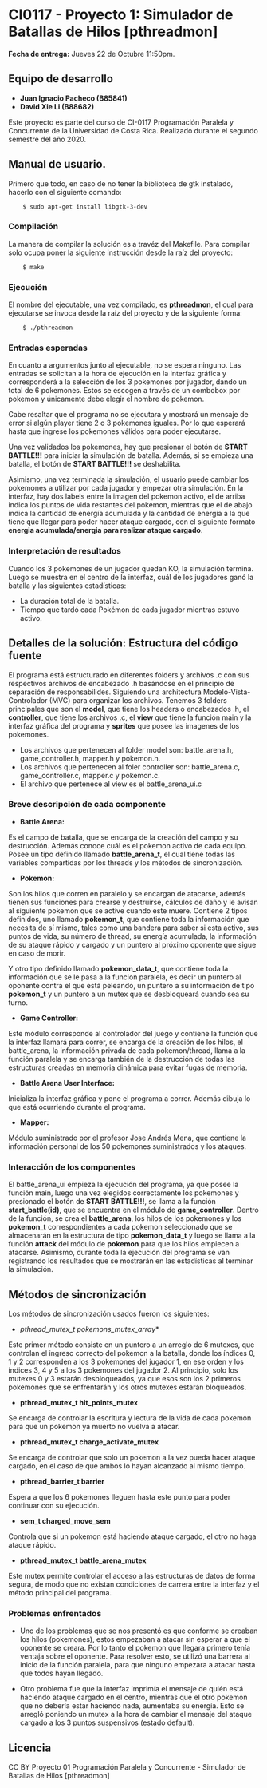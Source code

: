 # CI0117 - Proyecto 1: Simulador de Batallas de Hilos [pthreadmon]

**Fecha de entrega:** Jueves 22 de Octubre 11:50pm.

## Equipo de desarrollo

* **Juan Ignacio Pacheco (B85841)**
* **David Xie Li (B88682)**

Este proyecto es parte del curso de CI-0117 Programación Paralela y Concurrente de la Universidad de Costa Rica. Realizado durante el segundo semestre del año 2020.

## Manual de usuario.

Primero que todo, en caso de no tener la biblioteca de gtk instalado, hacerlo con el siguiente comando:

        $ sudo apt-get install libgtk-3-dev

### Compilación

La manera de compilar la solución es a travéz del Makefile. Para compilar solo ocupa poner la siguiente instrucción desde la raíz del proyecto:

        $ make

### Ejecución

El nombre del ejecutable, una vez compilado, es **pthreadmon**, el cual para ejecutarse se invoca desde la raíz del proyecto y de la siguiente forma:

        $ ./pthreadmon

### Entradas esperadas

En cuanto a argumentos junto al ejecutable, no se espera ninguno. Las entradas se solicitan a la hora de ejecución en la interfaz gráfica y corresponderá a la selección de los 3 pokemones por jugador, dando un total de 6 pokemones. Estos se escogen a través de un combobox por pokemon y únicamente debe elegir el nombre de pokemon.

Cabe resaltar que el programa no se ejecutara y mostrará un mensaje de error si algún player tiene 2 o 3 pokemones iguales. Por lo que esperará hasta que ingrese los pokemones válidos para poder ejecutarse.

Una vez validados los pokemones, hay que presionar el botón de **START BATTLE!!!** para iniciar la simulación de batalla. Además, si se empieza una batalla, el botón de **START BATTLE!!!** se deshabilita.

Asimismo, una vez terminada la simulación, el usuario puede cambiar los pokemones a utilizar por cada jugador y empezar otra simulación.
En la interfaz, hay dos labels entre la imagen del pokemon activo, el de arriba indica los puntos de vida restantes del pokemon, mientras que el de abajo indica la cantidad de energía acumulada y la cantidad de energía a la que tiene que llegar para poder hacer ataque cargado, con el siguiente formato **energia acumulada/energia para realizar ataque cargado**.

### Interpretación de resultados
Cuando los 3 pokemones de un jugador quedan KO, la simulación termina. Luego se muestra en el centro de la interfaz, cuál de los jugadores ganó la batalla y las siguientes estadísticas:
- La duración total de la batalla.
- Tiempo que tardó cada Pokémon de cada jugador mientras estuvo activo.


## Detalles de la solución: Estructura del código fuente

El programa está estructurado en diferentes folders y archivos .c con sus respectivos archivos de encabezado .h basándose en el principio de separación de responsabilides. Siguiendo una architectura Modelo-Vista-Controlador (MVC) para organizar los archivos. Tenemos 3 folders principales que son el **model**, que tiene los headers o encabezados .h, el **controller**, que tiene los archivos .c, el **view** que tiene la función main y la interfaz gráfica del programa y **sprites** que posee las imagenes de los pokemones.

* Los archivos que pertenecen al folder model son: battle_arena.h, game_controller.h, mapper.h y pokemon.h.
* Los archivos que pertenecen al foler controller son: battle_arena.c, game_controller.c, mapper.c y pokemon.c.
* El archivo que pertenece al view es el battle_arena_ui.c

### Breve descripción de cada componente

- **Battle Arena:**

Es el campo de batalla, que se encarga de la creación del campo y su destrucción. Además conoce cuál es el pokemon activo de cada equipo. Posee un tipo definido llamado **battle_arena_t**, el cual tiene todas las variables compartidas por los threads y los métodos de sincronización.

- **Pokemon:**

Son los hilos que corren en paralelo y se encargan de atacarse, además tienen sus funciones para crearse y destruirse, cálculos de daño y le avisan al siguiente pokemon que se active cuando este muere. Contiene 2 tipos definidos, uno llamado **pokemon_t**, que contiene toda la información que necesita de sí mismo, tales como una bandera para saber si esta activo, sus puntos de vida, su número de thread, su energía acumulada, la información de su ataque rápido y cargado y un puntero al próximo oponente que sigue en caso de morir.

Y otro tipo definido llamado **pokemon_data_t**, que contiene toda la información que se le pasa a la funcion paralela, es decir un puntero al oponente contra el que está peleando, un puntero a su información de tipo **pokemon_t** y un puntero a un mutex que se desbloqueará cuando sea su turno.

- **Game Controller:**

Este módulo corresponde al controlador del juego y contiene la función que la interfaz llamará para correr, se encarga de la creación de los hilos, el battle_arena, la información privada de cada pokemon/thread, llama a la función paralela y se encarga también de la destrucción de todas las estructuras creadas en memoria dinámica para evitar fugas de memoria.

- **Battle Arena User Interface:**

Inicializa la interfaz gráfica y pone el programa a correr. Además dibuja lo que está ocurriendo durante el programa.

- **Mapper:**

Módulo suministrado por el profesor Jose Andrés Mena, que contiene la información personal de los 50 pokemones suministrados y los ataques.

### Interacción de los componentes

El battle_arena_ui empieza la ejecución del programa, ya que posee la función main, luego una vez elegidos correctamente los pokemones y presionado el botón de **START BATTLE!!!**, se llama a la función **start_battle(id)**, que se encuentra en el módulo de **game_controller**. Dentro de la función, se crea el **battle_arena**, los hilos de los pokemones y los **pokemon_t** correspondientes a cada pokemon seleccionado que se almacenarán en la estructura de tipo **pokemon_data_t** y luego se llama a la función **attack** del módulo de **pokemon** para que los hilos empiecen a atacarse. Asimismo, durante toda la ejecución del programa se van registrando los resultados que se mostrarán en las estadísticas al terminar la simulación.


## Métodos de sincronización

Los métodos de sincronización usados fueron los siguientes:

- **pthread_mutex_t* pokemons_mutex_array**

Este primer método consiste en un puntero a un arreglo de 6 mutexes, que controlan el ingreso correcto del pokemon a la batalla, donde los índices 0, 1 y 2 corresponden a los 3 pokemones del jugador 1, en ese orden y los índices 3, 4 y 5 a los 3 pokemones del jugador 2. Al principio, solo los mutexes 0 y 3 estarán desbloqueados, ya que esos son los 2 primeros pokemones que se enfrentarán y los otros mutexes estarán bloqueados.

- **pthread_mutex_t hit_points_mutex**

Se encarga de controlar la escritura y lectura de la vida de cada pokemon para que un pokemon ya muerto no vuelva a atacar.

- **pthread_mutex_t charge_activate_mutex**

Se encarga de controlar que solo un pokemon a la vez pueda hacer ataque cargado, en el caso de que ambos lo hayan alcanzado al mismo tiempo.

- **pthread_barrier_t barrier**

Espera a que los 6 pokemones lleguen hasta este punto para poder continuar con su ejecución.

- **sem_t charged_move_sem**

Controla que si un pokemon está haciendo ataque cargado, el otro no haga ataque rápido.

- **pthread_mutex_t battle_arena_mutex**

Este mutex permite controlar el acceso a las estructuras de datos de forma segura, de modo que no existan condiciones de carrera entre la interfaz y el método principal del programa.

### Problemas enfrentados

- Uno de los problemas que se nos presentó es que conforme se creaban los hilos (pokemones), estos empezaban a atacar sin esperar a que el oponente se creara. Por lo tanto el pokemon que llegara primero tenía ventaja sobre el oponente. Para resolver esto, se utilizó una barrera al inicio de la función paralela, para que ninguno empezara a atacar hasta que todos hayan llegado.

- Otro problema fue que la interfaz imprimía el mensaje de quién está haciendo ataque cargado en el centro, mientras que el otro pokemon que no debería estar haciendo nada, aumentaba su energía. Esto se arregló poniendo un mutex a la hora de cambiar el mensaje del ataque cargado a los 3 puntos suspensivos (estado default).


## Licencia

CC BY Proyecto 01 Programación Paralela y Concurrente - Simulador de Batallas de Hilos [pthreadmon]
